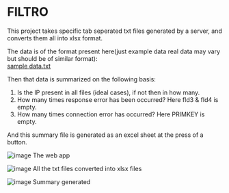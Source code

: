# FILTRO

This project takes specific tab seperated txt files generated by a server, and converts them all into xlsx format. 

The data is of the format present here(just example data real data may vary but should be of similar format):                               
[sample data.txt](https://github.com/user-attachments/files/16194871/sample.data.txt)



Then that data is summarized on the following basis: 
1) Is the IP present in all files (ideal cases), if not then in how many.
2) How many times response error has been occurred? Here fld3 & fld4 is empty.
3) How many times connection error has occurred? Here PRIMKEY is empty.

And this summary file is generated as an excel sheet at the press of a button.

![image](https://github.com/user-attachments/assets/c623286b-1bb0-4c06-9439-a2c7e7bf7273)
The web app

![image](https://github.com/user-attachments/assets/ce7d0e03-a621-41ff-8345-6df43a84aa20)
All the txt files converted into xlsx files

![image](https://github.com/user-attachments/assets/9c4bd4b7-9adb-4e46-add0-7e1ec2abf789)
Summary generated
